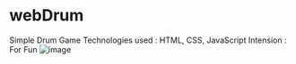 # webDrum
Simple Drum Game
Technologies used : HTML, CSS, JavaScript
Intension : For Fun
![image](https://user-images.githubusercontent.com/30587730/124885518-f9bd2600-dff0-11eb-8b99-b7e8ad2c3573.png)
